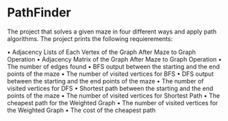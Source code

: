# PathFinder
The project that solves a given maze in four different ways and apply path algorithms.
The project prints the following requierements:

• Adjacency Lists of Each Vertex of the Graph After Maze to Graph Operation
• Adjacency Matrix of the Graph After Maze to Graph Operation
• The number of edges found
• BFS output between the starting and the end points of the maze
• The number of visited vertices for BFS
• DFS output between the starting and the end points of the maze
• The number of visited vertices for DFS
• Shortest path between the starting and the end points of the maze
• The number of visited vertices for Shortest Path
• The cheapest path for the Weighted Graph
• The number of visited vertices for the Weighted Graph
• The cost of the cheapest path


